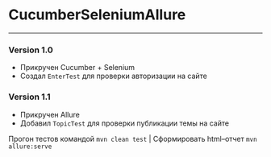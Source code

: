 # CucumberSeleniumAllure
------
### Version 1.0

* Прикручен Cucumber + Selenium
* Создал `EnterTest` для проверки авторизации на сайте

### Version 1.1

* Прикручен Allure
* Добавил `TopicTest` для проверки публикации темы на сайте

Прогон тестов командой `mvn clean test` | Cформировать html–отчет `mvn allure:serve`
